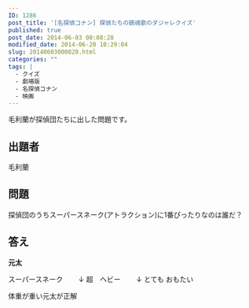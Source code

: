 ```yaml
---
ID: 1286
post_title: '[名探偵コナン] 探偵たちの鎮魂歌のダジャレクイズ'
published: true
post_date: 2014-06-03 00:08:28
modified_date: 2014-06-20 10:29:04
slug: 20140603000828.html
categories: ""
tags: |
  - クイズ
  - 劇場版
  - 名探偵コナン
  - 映画
---
```

毛利蘭が探偵団たちに出した問題です。
<!--more-->
<h2>出題者</h2>
毛利蘭

<h2>問題</h2>
探偵団のうちスーパースネーク(アトラクション)に1番ぴったりなのは誰だ？

<h2>答え</h2>
<strong>元太</strong>

スーパースネーク
　　↓
超　ヘビー
　　↓
とても おもたい
 
体重が重い元太が正解